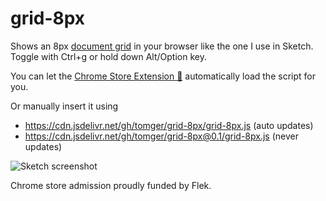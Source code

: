 # grid-8px

Shows an 8px [document grid](https://helpx.adobe.com/indesign/using/grids.html) in your browser like the one I use in Sketch. Toggle with Ctrl+g or hold down Alt/Option key.

You can let the [Chrome Store Extension 🍒](https://chrome.google.com/webstore/detail/grid-8px/gmemacfcodbleljenhpddookldkceggi) automatically load the script for you.

Or manually insert it using 
  - https://cdn.jsdelivr.net/gh/tomger/grid-8px/grid-8px.js (auto updates)
  - https://cdn.jsdelivr.net/gh/tomger/grid-8px@0.1/grid-8px.js (never updates)

![Sketch screenshot](http://f.cl.ly/items/0k240H0w0Q3j030p0D16/Image%202015-04-09%20at%2011.51.49%20AM.png)

Chrome store admission proudly funded by Flek.
 
